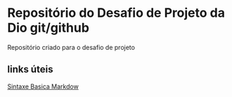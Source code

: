 # Repositório do Desafio de Projeto da Dio git/github
Repositório criado para o desafio de projeto

## links úteis
[Sintaxe Basica Markdow](https://www.markdownguide.org/basic-syntax/)
